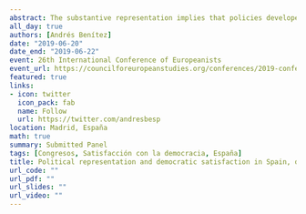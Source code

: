 ```yaml
---
abstract: The substantive representation implies that policies developed by representatives should be sensitive to the citizens’ opinions (Manin, Prezworski y Stokes, 1999). Consecuently, a representative system must aim to reduce the distance between political elites and citizens (Dalton, 1985). Nevertheless, previous surveys conducted by the CIS (Sociogical Research Centre) have shown an upturn in the lack of trust in politicians and parties over the last decade. This paper is focused on the analysis of the function of the Spanish democracy and it compares the answers given by parlamentarians and citizens. The objective is to find out the ideological congruence about the political representatives perception and the citizens’ satisfaction with democracy
all_day: true
authors: [Andrés Benítez]
date: "2019-06-20"
date_end: "2019-06-22"
event: 26th International Conference of Europeanists
event_url: https://councilforeuropeanstudies.org/conferences/2019-conference-venue
featured: true
links:
- icon: twitter
  icon_pack: fab
  name: Follow
  url: https://twitter.com/andresbesp
location: Madrid, España
math: true
summary: Submitted Panel 
tags: [Congresos, Satisfacción con la democracia, España]
title: Political representation and democratic satisfaction in Spain, differences in perceptions between parlamentarian and citizens
url_code: ""
url_pdf: ""
url_slides: ""
url_video: ""
---
```


